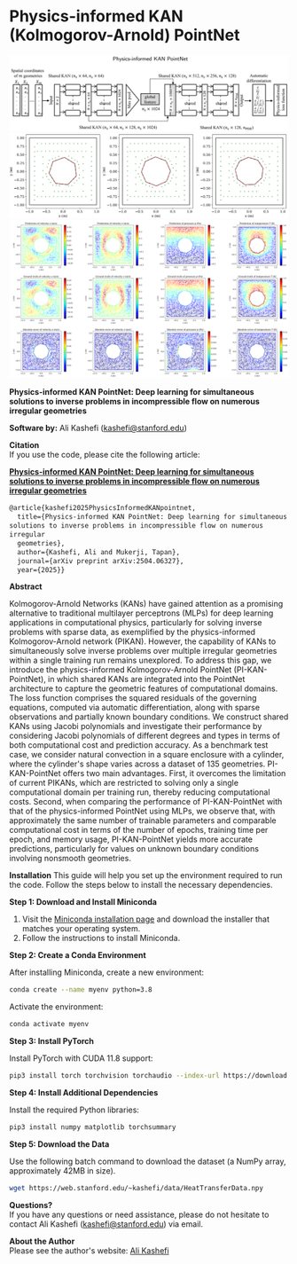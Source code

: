 # Physics-informed KAN (Kolmogorov-Arnold) PointNet
![pic](./pi_kan_pointnet.png)
![pic](./r3.png)
![pic](./r2.png)

**Physics-informed KAN PointNet: Deep learning for simultaneous solutions to inverse problems in incompressible flow on numerous irregular geometries**

**Software by:** Ali Kashefi (kashefi@stanford.edu) 

**Citation** <br>
If you use the code, please cite the following article: <br>

**[Physics-informed KAN PointNet: Deep learning for simultaneous solutions to inverse problems in incompressible flow on numerous irregular geometries](https://arxiv.org/abs/2504.06327)**

    @article{kashefi2025PhysicsInformedKANpointnet,
      title={Physics-informed KAN PointNet: Deep learning for simultaneous solutions to inverse problems in incompressible flow on numerous irregular 
      geometries},
      author={Kashefi, Ali and Mukerji, Tapan},
      journal={arXiv preprint arXiv:2504.06327},
      year={2025}}

**Abstract** <be>

Kolmogorov-Arnold Networks (KANs) have gained attention as a promising alternative to traditional multilayer perceptrons (MLPs) for deep learning applications in computational physics, particularly for solving inverse problems with sparse data, as exemplified by the physics-informed Kolmogorov-Arnold network (PIKAN). However, the capability of KANs to simultaneously solve inverse problems over multiple irregular geometries within a single training run remains unexplored. To address this gap, we introduce the physics-informed Kolmogorov-Arnold PointNet (PI-KAN-PointNet), in which shared KANs are integrated into the PointNet architecture to capture the geometric features of computational domains. The loss function comprises the squared residuals of the governing equations, computed via automatic differentiation, along with sparse observations and partially known boundary conditions. We construct shared KANs using Jacobi polynomials and investigate their performance by considering Jacobi polynomials of different degrees and types in terms of both computational cost and prediction accuracy. As a benchmark test case, we consider natural convection in a square enclosure with a cylinder, where the cylinder's shape varies across a dataset of 135 geometries. PI-KAN-PointNet offers two main advantages. First, it overcomes the limitation of current PIKANs, which are restricted to solving only a single computational domain per training run, thereby reducing computational costs. Second, when comparing the performance of PI-KAN-PointNet with that of the physics-informed PointNet using MLPs, we observe that, with approximately the same number of trainable parameters and comparable computational cost in terms of the number of epochs, training time per epoch, and memory usage, PI-KAN-PointNet yields more accurate predictions, particularly for values on unknown boundary conditions involving nonsmooth geometries.

**Installation** <be>
This guide will help you set up the environment required to run the code. Follow the steps below to install the necessary dependencies.

**Step 1: Download and Install Miniconda**

1. Visit the [Miniconda installation page](https://docs.conda.io/en/latest/miniconda.html) and download the installer that matches your operating system.
2. Follow the instructions to install Miniconda.

**Step 2: Create a Conda Environment**

After installing Miniconda, create a new environment:

```bash
conda create --name myenv python=3.8
```

Activate the environment:

```bash
conda activate myenv
```

**Step 3: Install PyTorch**

Install PyTorch with CUDA 11.8 support:

```bash
pip3 install torch torchvision torchaudio --index-url https://download.pytorch.org/whl/cu118
```

**Step 4: Install Additional Dependencies**

Install the required Python libraries:

```bash
pip3 install numpy matplotlib torchsummary
```

**Step 5: Download the Data** <be>

Use the following batch command to download the dataset (a NumPy array, approximately 42MB in size).

```bash
wget https://web.stanford.edu/~kashefi/data/HeatTransferData.npy
```

**Questions?** <br>
If you have any questions or need assistance, please do not hesitate to contact Ali Kashefi (kashefi@stanford.edu) via email. 

**About the Author** <br>
Please see the author's website: [Ali Kashefi](https://web.stanford.edu/~kashefi/) 

